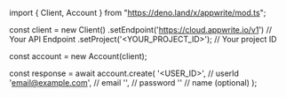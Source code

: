 import { Client, Account } from "https://deno.land/x/appwrite/mod.ts";

const client = new Client()
    .setEndpoint('https://cloud.appwrite.io/v1') // Your API Endpoint
    .setProject('<YOUR_PROJECT_ID>'); // Your project ID

const account = new Account(client);

const response = await account.create(
    '<USER_ID>', // userId
    'email@example.com', // email
    '', // password
    '<NAME>' // name (optional)
);
